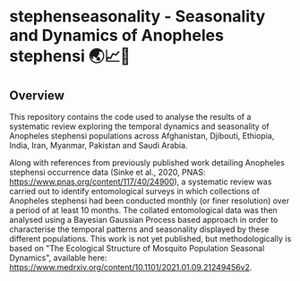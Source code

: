# stephenseasonality - Seasonality and Dynamics of Anopheles stephensi 🌏📈🦟

## Overview
This repository contains the code used to analyse the results of a systematic review exploring the temporal dynamics and seasonality of Anopheles stephensi populations across Afghanistan, Djibouti, Ethiopia, India, Iran, Myanmar, Pakistan and Saudi Arabia. 

Along with references from previously published work detailing Anopheles stephensi occurrence data (Sinke et al., 2020, PNAS: https://www.pnas.org/content/117/40/24900), a systematic review was carried out to identify entomological surveys in which collections of Anopheles stephensi had been conducted monthly (or finer resolution) over a period of at least 10 months. The collated entomological data was then analysed using a Bayesian Gaussian Process based approach in order to characterise the temporal patterns and seasonality displayed by these different populations. This work is not yet published, but methodologically is based on "The Ecological Structure of Mosquito Population Seasonal Dynamics", available here: https://www.medrxiv.org/content/10.1101/2021.01.09.21249456v2.
